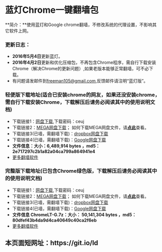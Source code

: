 # 蓝灯Chrome一键翻墙包
**简介：**使用蓝灯和Google chrome翻墙，不修改系统的代理设置，不影响其它软件上网。
<h3>

<a id="user-content-说明" class="anchor" href="#%E8%AF%B4%E6%98%8E" aria-hidden="true"><span class="octicon octicon-link"></span></a>更新日志：</h3>

<ul>
<li><b>2016年5月4日</b>更新蓝灯。
</li>
<li><b>2016年4月2日</b>更新和优化压缩包，不再包含Chrome程序，需自行下载安装Chrome（解决Chrome的更新问题）,如果老版本能够正常翻墙，可不必下载。
</li>
<li>有问题请发邮件到<a href="mailto:freeman105@gmail.com">freeman105@gmail.com</a>,反馈邮件请注明“蓝灯版”。</li>
</ul>

<h3>轻便版下载地址(适合已安装chrome的网友，如果还没安装chrome，需自行下载安装Chrome，下载解压后请务必阅读其中的使用说明文档)</h3>
<ul>
<li>
 下载链接1：<a href="http://pan.baidu.com/s/1mihaqsK" target="_blank">网盘下载</a>,下载密码：ceuj
</li>

<li>
 下载链接2：<a href="https://mega.nz/#!ipEH2IKJ!7ELJL3LPJBMB9mKKTq8yeSfdrhgDpf9cZoB6qBUxiFQ" target="_blank">MEGA网盘下载</a>； 如何下载MEGA网盘文件，请<strong><a target="_blank" href="https://raw.githubusercontent.com/kgfw/fg/master/wstp/mega.jpg">点此</a></strong>查看。
</li>

<li>
 下载链接3(已墙，需翻墙下载)：<a href="https://www.dropbox.com/s/0d0iw00vyj8wbvf/ChromeLT.7z?dl=0" target="_blank">dropbox网盘下载</a>
</li>

<li>
 下载链接4(已墙，需翻墙下载)：<a href="https://drive.google.com/file/d/0B9KkeZvZHMRvU0dsY2pxT296UkE/view?usp=sharing" target="_blank">Google网盘下载</a>
</li>


<li><b>文件信息：大小：6,489,914 bytes ，md5：2e717297c2b1a82a04ca799a864941e4</b> 
<li>
 <a href="https://github.com/bannedbook/fanqiang/wiki" target="_blank">更多翻墙软件</a>
</li>

</ul>


<h3>完整版下载地址(已包含Chrome绿色版，下载解压后请务必阅读其中的使用说明文档)</h3>
<ul>
<li>
 下载链接1：<a href="#" target="_blank">网盘下载</a>,下载密码：ceuj
</li>

<li>
 下载链接2：<a href="https://mega.nz/#!XkMXmLAQ!jNhiDRyCzoBMS86XaTTzmf-_NybTkJyua5_eTkmJlQc" target="_blank">MEGA网盘下载</a>； 如何下载MEGA网盘文件，请<strong><a target="_blank" href="https://raw.githubusercontent.com/kgfw/fg/master/wstp/mega.jpg">点此</a></strong>查看。
</li>

<li>
 下载链接3(已墙，需翻墙下载)：<a href="https://www.dropbox.com/s/nyxnw60xu0vxl2f/ChromeLT-G.7z?dl=0" target="_blank">dropbox网盘下载</a>
</li>

<li>
 下载链接4(已墙，需翻墙下载)：<a href="#" target="_blank">Google网盘下载</a>
</li>


<li><b>文件信息 ChromeLT-G.7z：大小： 50,141,304 bytes ，md5：80dfef43b4da9d4ca40649c40ca2f6eb</b> 
<li>
 <a href="https://github.com/bannedbook/fanqiang/wiki" target="_blank">更多翻墙软件</a>
</li>

</ul>
<h2>本页面短网址：https://git.io/ld </h2>